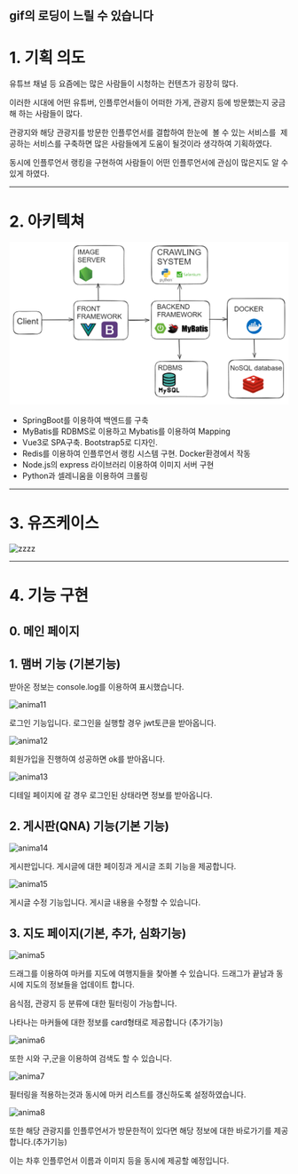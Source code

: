 ## gif의 로딩이 느릴 수 있습니다

# 1. 기획 의도

유튜브 채널 등 요즘에는 많은 사람들이 시청하는 컨텐츠가 굉장히 많다.

이러한 시대에 어떤 유튜버, 인플루언서들이 어떠한 가게, 관광지 등에 방문했는지 궁금해 하는 사람들이 많다.

관광지와 해당 관광지를 방문한 인플루언서를 결합하여 한눈에  볼 수 있는 서비스를  제공하는 서비스를 구축하면 많은 사람들에게 도움이 될것이라 생각하여 기획하였다.

동시에 인플루언서 랭킹을 구현하여 사람들이 어떤 인플루언서에 관심이 많은지도 알 수 있게 하였다.

__ __ __ __ __ __ __

# 2. 아키텍쳐

![image.png](./image.png)

- SpringBoot를 이용하여 백엔드를 구축
- MyBatis를 RDBMS로 이용하고 Mybatis를 이용하여 Mapping
- Vue3로 SPA구축. Bootstrap5로 디자인.
- Redis를 이용하여 인플루언서 랭킹 시스템 구현. Docker환경에서 작동
- Node.js의 express 라이브러리 이용하여 이미지 서버 구현
- Python과 셀레니움을 이용하여 크롤링

__ __ __ __ __ __ __

# 3. 유즈케이스

![zzzz](/uploads/b31b72d92805f96b1c0927d9ea2a980d/zzzz.JPG)

__ __ __ __ __ __ __

# 4. 기능 구현

## 0. 메인 페이지


## 1. 맴버 기능 (기본기능)

받아온 정보는 console.log를 이용하여 표시했습니다.

![anima11](/uploads/b7b291e15d4435e8b6bd0461dc5a6567/anima11.gif)

로그인 기능입니다. 로그인을 실행할 경우 jwt토큰을 받아옵니다.

![anima12](/uploads/997902252dd26b95a85b28dab78bc38c/anima12.gif)

회원가입을 진행하여 성공하면 ok를 받아옵니다.

![anima13](/uploads/b3198cf2915e204c70c0489fdb727956/anima13.gif)

디테일 페이지에 갈 경우 로그인된 상태라면 정보를 받아옵니다.

## 2. 게시판(QNA) 기능(기본 기능)

![anima14](/uploads/e7bc66edb59d0d87e76f03c1791d1549/anima14.gif)

게시판입니다. 게시글에 대한 페이징과 게시글 조회 기능을 제공합니다.

![anima15](/uploads/af7d3c1f83fd370d5eb839a6c4608706/anima15.gif)

게시글 수정 기능입니다. 게시글 내용을 수정할 수 있습니다.

## 3. 지도 페이지(기본, 추가, 심화기능)

![anima5](/uploads/033513be835a79e8bca9ebf0adc835cc/anima5.gif)

드래그를 이용하여 마커를 지도에 여행지들을 찾아볼 수 있습니다. 드래그가 끝남과 동시에 지도의 정보들을 업데이트 합니다.

음식점, 관광지 등 분류에 대한 필터링이 가능합니다.

나타나는 마커들에 대한 정보를 card형태로 제공합니다 (추가기능)

![anima6](/uploads/7509ff55a598be71aa0d01f71bda3975/anima6.gif)

또한 시와 구,군을 이용하여 검색도 할 수 있습니다.

![anima7](/uploads/1e3241411acd3d8b0a7f44bd9e4d7231/anima7.gif)

필터링을 적용하는것과 동시에 마커 리스트를 갱신하도록 설정하였습니다.

![anima8](/uploads/1c470e4896fe85d136fa3bbf39b325e4/anima8.gif)

또한 해당 관광지를 인플루언서가 방문한적이 있다면 해당 정보에 대한 바로가기를 제공합니다.(추가기능)

이는 차후 인플루언서 이름과 이미지 등을 동시에 제공할 예정입니다.
